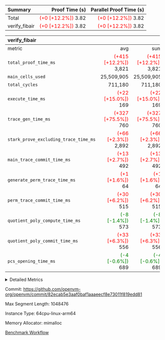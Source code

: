 | Summary | Proof Time (s) | Parallel Proof Time (s) |
|:---|---:|---:|
| Total | <span style='color: red'>(+0 [+12.2%])</span> 3.82 | <span style='color: red'>(+0 [+12.2%])</span> 3.82 |
| verify_fibair | <span style='color: red'>(+0 [+12.2%])</span> 3.82 | <span style='color: red'>(+0 [+12.2%])</span> 3.82 |


| verify_fibair |||||
|:---|---:|---:|---:|---:|
|metric|avg|sum|max|min|
| `total_proof_time_ms ` | <span style='color: red'>(+415 [+12.2%])</span> 3,821 | <span style='color: red'>(+415 [+12.2%])</span> 3,821 | <span style='color: red'>(+415 [+12.2%])</span> 3,821 | <span style='color: red'>(+415 [+12.2%])</span> 3,821 |
| `main_cells_used     ` |  25,509,905 |  25,509,905 |  25,509,905 |  25,509,905 |
| `total_cycles        ` |  711,180 |  711,180 |  711,180 |  711,180 |
| `execute_time_ms     ` | <span style='color: red'>(+22 [+15.0%])</span> 169 | <span style='color: red'>(+22 [+15.0%])</span> 169 | <span style='color: red'>(+22 [+15.0%])</span> 169 | <span style='color: red'>(+22 [+15.0%])</span> 169 |
| `trace_gen_time_ms   ` | <span style='color: red'>(+327 [+75.5%])</span> 760 | <span style='color: red'>(+327 [+75.5%])</span> 760 | <span style='color: red'>(+327 [+75.5%])</span> 760 | <span style='color: red'>(+327 [+75.5%])</span> 760 |
| `stark_prove_excluding_trace_time_ms` | <span style='color: red'>(+66 [+2.3%])</span> 2,892 | <span style='color: red'>(+66 [+2.3%])</span> 2,892 | <span style='color: red'>(+66 [+2.3%])</span> 2,892 | <span style='color: red'>(+66 [+2.3%])</span> 2,892 |
| `main_trace_commit_time_ms` | <span style='color: red'>(+13 [+2.7%])</span> 492 | <span style='color: red'>(+13 [+2.7%])</span> 492 | <span style='color: red'>(+13 [+2.7%])</span> 492 | <span style='color: red'>(+13 [+2.7%])</span> 492 |
| `generate_perm_trace_time_ms` | <span style='color: red'>(+1 [+1.6%])</span> 64 | <span style='color: red'>(+1 [+1.6%])</span> 64 | <span style='color: red'>(+1 [+1.6%])</span> 64 | <span style='color: red'>(+1 [+1.6%])</span> 64 |
| `perm_trace_commit_time_ms` | <span style='color: red'>(+30 [+6.2%])</span> 515 | <span style='color: red'>(+30 [+6.2%])</span> 515 | <span style='color: red'>(+30 [+6.2%])</span> 515 | <span style='color: red'>(+30 [+6.2%])</span> 515 |
| `quotient_poly_compute_time_ms` | <span style='color: green'>(-8 [-1.4%])</span> 573 | <span style='color: green'>(-8 [-1.4%])</span> 573 | <span style='color: green'>(-8 [-1.4%])</span> 573 | <span style='color: green'>(-8 [-1.4%])</span> 573 |
| `quotient_poly_commit_time_ms` | <span style='color: red'>(+33 [+6.3%])</span> 556 | <span style='color: red'>(+33 [+6.3%])</span> 556 | <span style='color: red'>(+33 [+6.3%])</span> 556 | <span style='color: red'>(+33 [+6.3%])</span> 556 |
| `pcs_opening_time_ms ` | <span style='color: green'>(-4 [-0.6%])</span> 689 | <span style='color: green'>(-4 [-0.6%])</span> 689 | <span style='color: green'>(-4 [-0.6%])</span> 689 | <span style='color: green'>(-4 [-0.6%])</span> 689 |



<details>
<summary>Detailed Metrics</summary>

|  | verify_program_compile_ms | total_cells | stark_prove_excluding_trace_time_ms | quotient_poly_compute_time_ms | quotient_poly_commit_time_ms | perm_trace_commit_time_ms | pcs_opening_time_ms | main_trace_commit_time_ms |
| --- | --- | --- | --- | --- | --- | --- | --- |
|  | 3 | 65,536 | 68 | 3 | 13 | 0 | 34 | 17 | 

| air_name | rows | quotient_deg | main_cols | interactions | constraints | cells |
| --- | --- | --- | --- | --- | --- | --- |
| AccessAdapterAir<2> |  | 4 |  | 5 | 12 |  | 
| AccessAdapterAir<4> |  | 4 |  | 5 | 12 |  | 
| AccessAdapterAir<8> |  | 4 |  | 5 | 12 |  | 
| FibonacciAir | 32,768 | 1 | 2 |  | 5 | 65,536 | 
| FriReducedOpeningAir |  | 4 |  | 35 | 59 |  | 
| NativePoseidon2Air<BabyBearParameters>, 1> |  | 4 |  | 31 | 302 |  | 
| PhantomAir |  | 4 |  | 3 | 4 |  | 
| ProgramAir |  | 1 |  | 1 | 4 |  | 
| VariableRangeCheckerAir |  | 1 |  | 1 | 4 |  | 
| VmAirWrapper<BranchNativeAdapterAir, BranchEqualCoreAir<1> |  | 2 |  | 11 | 23 |  | 
| VmAirWrapper<JalNativeAdapterAir, JalCoreAir> |  | 4 |  | 7 | 6 |  | 
| VmAirWrapper<NativeAdapterAir<2, 0>, PublicValuesCoreAir> |  | 4 |  | 11 | 22 |  | 
| VmAirWrapper<NativeAdapterAir<2, 1>, FieldArithmeticCoreAir> |  | 4 |  | 15 | 23 |  | 
| VmAirWrapper<NativeLoadStoreAdapterAir<1>, NativeLoadStoreCoreAir<1> |  | 4 |  | 15 | 20 |  | 
| VmAirWrapper<NativeLoadStoreAdapterAir<4>, NativeLoadStoreCoreAir<4> |  | 4 |  | 15 | 20 |  | 
| VmAirWrapper<NativeVectorizedAdapterAir<4>, FieldExtensionCoreAir> |  | 4 |  | 15 | 23 |  | 
| VmConnectorAir |  | 4 |  | 3 | 8 |  | 
| VolatileBoundaryAir |  | 4 |  | 4 | 16 |  | 

| group | trace_gen_time_ms | total_proof_time_ms | total_cycles | total_cells | stark_prove_excluding_trace_time_ms | quotient_poly_compute_time_ms | quotient_poly_commit_time_ms | perm_trace_commit_time_ms | pcs_opening_time_ms | main_trace_commit_time_ms | main_cells_used | generate_perm_trace_time_ms | execute_time_ms |
| --- | --- | --- | --- | --- | --- | --- | --- | --- | --- | --- | --- | --- | --- |
| verify_fibair | 760 | 3,821 | 711,180 | 72,898,584 | 2,892 | 573 | 556 | 515 | 689 | 492 | 25,509,905 | 64 | 169 | 

| group | air_name | rows | prep_cols | perm_cols | main_cols | cells |
| --- | --- | --- | --- | --- | --- | --- |
| verify_fibair | AccessAdapterAir<2> | 131,072 |  | 16 | 11 | 3,538,944 | 
| verify_fibair | AccessAdapterAir<4> | 65,536 |  | 16 | 13 | 1,900,544 | 
| verify_fibair | AccessAdapterAir<8> | 32,768 |  | 16 | 17 | 1,081,344 | 
| verify_fibair | FriReducedOpeningAir | 512 |  | 76 | 64 | 71,680 | 
| verify_fibair | NativePoseidon2Air<BabyBearParameters>, 1> | 8,192 |  | 36 | 348 | 3,145,728 | 
| verify_fibair | PhantomAir | 16,384 |  | 8 | 6 | 229,376 | 
| verify_fibair | ProgramAir | 8,192 |  | 8 | 10 | 147,456 | 
| verify_fibair | VariableRangeCheckerAir | 262,144 | 2 | 8 | 1 | 2,359,296 | 
| verify_fibair | VmAirWrapper<BranchNativeAdapterAir, BranchEqualCoreAir<1> | 262,144 |  | 28 | 23 | 13,369,344 | 
| verify_fibair | VmAirWrapper<JalNativeAdapterAir, JalCoreAir> | 32,768 |  | 12 | 10 | 720,896 | 
| verify_fibair | VmAirWrapper<NativeAdapterAir<2, 1>, FieldArithmeticCoreAir> | 524,288 |  | 20 | 30 | 26,214,400 | 
| verify_fibair | VmAirWrapper<NativeLoadStoreAdapterAir<1>, NativeLoadStoreCoreAir<1> | 262,144 |  | 36 | 25 | 15,990,784 | 
| verify_fibair | VmAirWrapper<NativeLoadStoreAdapterAir<4>, NativeLoadStoreCoreAir<4> | 16,384 |  | 36 | 34 | 1,146,880 | 
| verify_fibair | VmAirWrapper<NativeVectorizedAdapterAir<4>, FieldExtensionCoreAir> | 8,192 |  | 20 | 40 | 491,520 | 
| verify_fibair | VmConnectorAir | 2 | 1 | 8 | 4 | 24 | 
| verify_fibair | VolatileBoundaryAir | 131,072 |  | 8 | 11 | 2,490,368 | 

</details>


Commit: https://github.com/openvm-org/openvm/commit/82ecab5e3aaf0baf1aaaeecf8e73011f819edd81

Max Segment Length: 1048476

Instance Type: 64cpu-linux-arm64

Memory Allocator: mimalloc

[Benchmark Workflow](https://github.com/openvm-org/openvm/actions/runs/12835177064)
